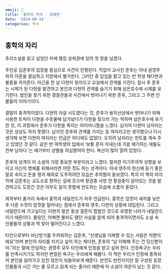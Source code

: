 ```yaml
---
emoji: 🦩
title: '홍학의 자리 - 정해연'
date: '2024-08-14'
categories: 독서
---
```


## 홍학의 자리
추리소설을 읽고 싶었던 차에 랭킹 상위권에 있어 첫 장을 넘겼다.
<br/><br/>
주인공 김준후의 입장을 중심으로 사건이 진행된다. 직업이 교사인 준후는 아내 권영주와의 이혼을 결심하고 지방에서 별거한다. 그러던 중 담임을 맡고 있는 반 학생 채다현과 불륜을 저지른다. 야근을 한 날 다현이 찾아오고 교실에서 관계를 가진다. 잠시 후 준후는 시체가 된 다현을 발견하고 본인과 다현의 관계를 숨기기 위해 삼은호수에 시체를 유기한다. 범인을 찾기 위한 경찰관들과 사건에서 벗어나기 위한 준후, 그리고 그 주변 인물들의 이야기이다.
<br/><br/>
결말이 충격적이었다. 다현의 자살 시도였다는 것, 준후가 용의선상에서 벗어나기 위해 사용한 트릭이 다현을 수돗물에 담가놨다가 다현을 찾으러 가는 척하며 삼은호수에 유기한 것, 이 과정에서 준후가 다현을 죽이는 아이러니함을 느꼈다. 심지어 다현이 남자라는 것은 상상도 하지 못했다. 남자인 준후와 관계를 가지는 등 여자라고만 생각했으나 다시 생각해 보면 다현이 여자라는 언급은 어디에도 없었다. 오히려 남자라는 힌트를 계속 주고 있었던 것 같다. 같은 반 여학생의 입에서 ‘보통 혼자 지내는데 가끔 얘기하는 애들도 전부 남자다.’는 얘기부터 성별을 의심했어야 한다. 복선이 많이 깔려 있었다.
<br/><br/>
준후의 성격이 이 소설의 가장 중요한 부분이라고 느꼈다. 철저한 이기주의적 성향을 보이고 자신의 명예를 위해서라면 어떤 짓도 하는 성격이다. 아내 영주의 헌신에 듣기 좋은 말로 속이고 돈을 챙겨 해외로 도주하려던 모습은 추악함이 돋보였다. 특히 이 책의 마지막에 김준후는 교도소로 향하는 길에 웃으며 황권중 사망 전 황권중이 살아있는 것을 발견하고도 도망간 것은 아무도 알지 못함에 안도하는 모습에 소름이 돋았다.
<br/><br/>
제목부터 줄거리 속에서 홍학과 네덜란드가 자주 언급된다. 홍학은 암컷이 새끼를 낳은 후 다른 수컷이 암컷을 밀어내는 점에서 준후와 영주, 다현의 상황에 대입된다. 그리고 네덜란드에 가고싶다는 다현의 말은 동성 결혼이 합법인 것으로 유명한 나라가 네덜란드이기 때문이다. 몰랐던, 어쩌면 몰라도 됐던 사실을 알게 되어 충격적이면서도 소설 속 인물들의 상황과 딱 맞아 떨어진다고 느꼈다.
<br/><br/>
타인으로부터 비난받기를 두려워하는 김준후, “선생님을 이해할 수 있는 사람은 저뿐이에요”라며 본인의 자리를 지키고 싶어 하는 채다현, 준후의 “날 이해해 주는 건 당신뿐이야.”라는 말에 안심하는 권영주 모두 타인에게 인정을 받고 싶어 한다. 인정욕구는 우리를 만족시키기도 하지만 변질된 욕구는 우리에게 해롭다. 이 책은 우리가 인정에 중독되어 본인을 잃어가고 있진 않은지 되돌아보게 해준다. 반전도 반전이지만 잘 구성된 등장인물들과 시간 가는 줄 모르고 읽게 되는 줄거리 때문에 이 소설이 여운이 남는 것 같다.